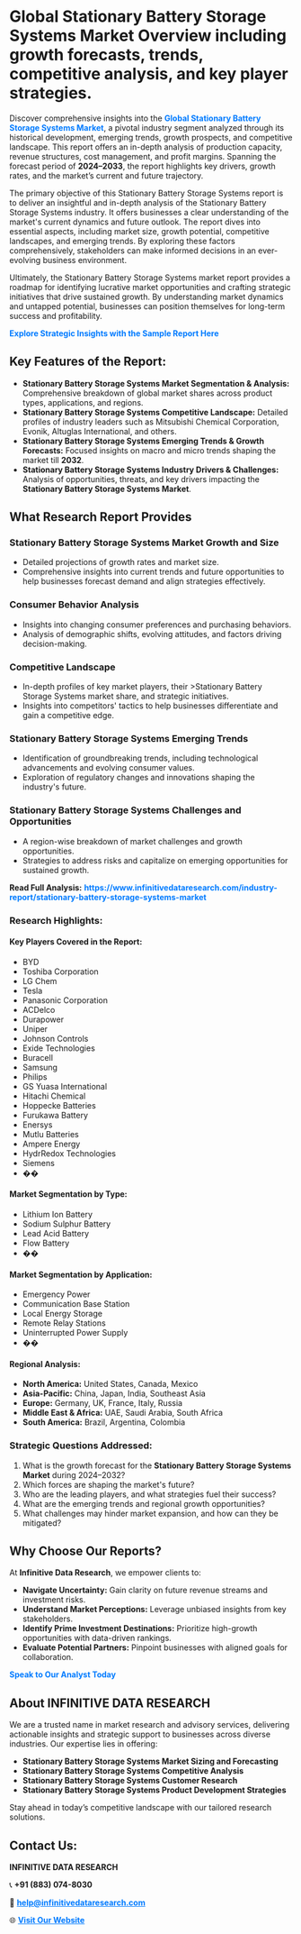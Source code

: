 <h1>Global Stationary Battery Storage Systems Market Overview including growth forecasts, trends, competitive analysis, and key player strategies.</h1>
<p>
Discover comprehensive insights into the 
<a href="https://www.infinitivedataresearch.com/industry-report/stationary-battery-storage-systems-market" rel="dofollow" style="color: #007BFF; text-decoration: none;"><strong>Global Stationary Battery Storage Systems Market</strong></a>, a pivotal industry segment analyzed through its historical development, emerging trends, growth prospects, and competitive landscape. This report offers an in-depth analysis of production capacity, revenue structures, cost management, and profit margins. Spanning the forecast period of <strong>2024–2033</strong>, the report highlights key drivers, growth rates, and the market’s current and future trajectory.
</p>
<p>
The primary objective of this Stationary Battery Storage Systems report is to deliver an insightful and in-depth analysis of the Stationary Battery Storage Systems industry. It offers businesses a clear understanding of the market's current dynamics and future outlook. The report dives into essential aspects, including market size, growth potential, competitive landscapes, and emerging trends. By exploring these factors comprehensively, stakeholders can make informed decisions in an ever-evolving business environment.
</p>
<p>
Ultimately, the Stationary Battery Storage Systems market report provides a roadmap for identifying lucrative market opportunities and crafting strategic initiatives that drive sustained growth. By understanding market dynamics and untapped potential, businesses can position themselves for long-term success and profitability.
</p>
<p>
<a href="https://www.infinitivedataresearch.com/request-sample/reportId=108310" style="color: #007BFF; text-decoration: none;"><strong>Explore Strategic Insights with the Sample Report Here</strong></a>
</p>

<h2>Key Features of the Report:</h2>
<ul>
<li><strong>Stationary Battery Storage Systems Market Segmentation & Analysis:</strong> Comprehensive breakdown of global market shares across product types, applications, and regions.</li>
<li><strong>Stationary Battery Storage Systems Competitive Landscape:</strong> Detailed profiles of industry leaders such as Mitsubishi Chemical Corporation, Evonik, Altuglas International, and others.</li>
<li><strong>Stationary Battery Storage Systems Emerging Trends & Growth Forecasts:</strong> Focused insights on macro and micro trends shaping the market till <strong>2032</strong>.</li>
<li><strong>Stationary Battery Storage Systems Industry Drivers & Challenges:</strong> Analysis of opportunities, threats, and key drivers impacting the <strong>Stationary Battery Storage Systems Market</strong>.</li>
</ul>

<h2>What Research Report Provides</h2>
<h3>Stationary Battery Storage Systems Market Growth and Size</h3>
<ul>
<li>Detailed projections of growth rates and market size.</li>
<li>Comprehensive insights into current trends and future opportunities to help businesses forecast demand and align strategies effectively.</li>
</ul>

<h3>Consumer Behavior Analysis</h3>
<ul>
<li>Insights into changing consumer preferences and purchasing behaviors.</li>
<li>Analysis of demographic shifts, evolving attitudes, and factors driving decision-making.</li>
</ul>

<h3>Competitive Landscape</h3>
<ul>
<li>In-depth profiles of key market players, their >Stationary Battery Storage Systems market share, and strategic initiatives.</li>
<li>Insights into competitors' tactics to help businesses differentiate and gain a competitive edge.</li>
</ul>

<h3>Stationary Battery Storage Systems Emerging Trends</h3>
<ul>
<li>Identification of groundbreaking trends, including technological advancements and evolving consumer values.</li>
<li>Exploration of regulatory changes and innovations shaping the industry's future.</li>
</ul>

<h3>Stationary Battery Storage Systems Challenges and Opportunities</h3>
<ul>
<li>A region-wise breakdown of market challenges and growth opportunities.</li>
<li>Strategies to address risks and capitalize on emerging opportunities for sustained growth.</li>
</ul>
<p><strong>Read Full Analysis:</strong> <a href="https://www.infinitivedataresearch.com/industry-report/stationary-battery-storage-systems-market" rel="dofollow" style="color: #007BFF; text-decoration: none;"><strong>https://www.infinitivedataresearch.com/industry-report/stationary-battery-storage-systems-market</strong></a></p>
<h3>Research Highlights:</h3>
<h4>Key Players Covered in the Report:</h4>
<ul><li>BYD</li><li>Toshiba Corporation</li><li>LG Chem</li><li>Tesla</li><li>Panasonic Corporation</li><li>ACDelco</li><li>Durapower</li><li>Uniper</li><li>Johnson Controls</li><li>Exide Technologies</li><li>Buracell</li><li>Samsung</li><li>Philips</li><li>GS Yuasa International</li><li>Hitachi Chemical</li><li>Hoppecke Batteries</li><li>Furukawa Battery</li><li>Enersys</li><li>Mutlu Batteries</li><li>Ampere Energy</li><li>HydrRedox Technologies</li><li>Siemens</li><li>��</li></ul>
<h4>Market Segmentation by Type:</h4>
<ul><li>Lithium Ion Battery</li><li>Sodium Sulphur Battery</li><li>Lead Acid Battery</li><li>Flow Battery</li><li>��</li></ul>
<h4>Market Segmentation by Application:</h4>
<ul><li>Emergency Power</li><li>Communication Base Station</li><li>Local Energy Storage</li><li>Remote Relay Stations</li><li>Uninterrupted Power Supply</li><li>��</li></ul>

<h4>Regional Analysis:</h4>
<ul>
<li><strong>North America:</strong> United States, Canada, Mexico</li>
<li><strong>Asia-Pacific:</strong> China, Japan, India, Southeast Asia</li>
<li><strong>Europe:</strong> Germany, UK, France, Italy, Russia</li>
<li><strong>Middle East & Africa:</strong> UAE, Saudi Arabia, South Africa</li>
<li><strong>South America:</strong> Brazil, Argentina, Colombia</li>
</ul>

<h3>Strategic Questions Addressed:</h3>
<ol>
<li>What is the growth forecast for the <strong>Stationary Battery Storage Systems Market</strong> during 2024–2032?</li>
<li>Which forces are shaping the market's future?</li>
<li>Who are the leading players, and what strategies fuel their success?</li>
<li>What are the emerging trends and regional growth opportunities?</li>
<li>What challenges may hinder market expansion, and how can they be mitigated?</li>
</ol>

<h2>Why Choose Our Reports?</h2>
<p>At <strong>Infinitive Data Research</strong>, we empower clients to:</p>
<ul>
<li><strong>Navigate Uncertainty:</strong> Gain clarity on future revenue streams and investment risks.</li>
<li><strong>Understand Market Perceptions:</strong> Leverage unbiased insights from key stakeholders.</li>
<li><strong>Identify Prime Investment Destinations:</strong> Prioritize high-growth opportunities with data-driven rankings.</li>
<li><strong>Evaluate Potential Partners:</strong> Pinpoint businesses with aligned goals for collaboration.</li>
</ul>
<p><a href="https://www.infinitivedataresearch.com/industry-report/stationary-battery-storage-systems-market" rel="dofollow" style="color: #007BFF; text-decoration: none;"><strong>Speak to Our Analyst Today</strong></a></p>

<h2>About INFINITIVE DATA RESEARCH</h2>
<p>We are a trusted name in market research and advisory services, delivering actionable insights and strategic support to businesses across diverse industries. Our expertise lies in offering:</p>
<ul>
<li><strong>Stationary Battery Storage Systems Market Sizing and Forecasting</strong></li>
<li><strong>Stationary Battery Storage Systems Competitive Analysis</strong></li>
<li><strong>Stationary Battery Storage Systems Customer Research</strong></li>
<li><strong>Stationary Battery Storage Systems Product Development Strategies</strong></li>
</ul>
<p>Stay ahead in today’s competitive landscape with our tailored research solutions.</p>

<h2>Contact Us:</h2>
<p><strong>INFINITIVE DATA RESEARCH</strong></p>
<p>📞 <strong>+91 (883) 074-8030</strong></p>
<p>📧 <strong><a href="mailto:help@infinitivedataresearch.com" style="color: #007BFF;">help@infinitivedataresearch.com</a></strong></p>
<p>🌐 <strong><a href="https://www.infinitivedataresearch.com" rel="dofollow" style="color: #007BFF;">Visit Our Website</a></strong></p>